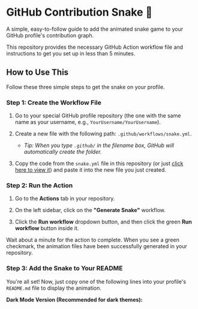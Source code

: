 # GitHub Contribution Snake 🐍

A simple, easy-to-follow guide to add the animated snake game to your GitHub profile's contribution graph.

This repository provides the necessary GitHub Action workflow file and instructions to get you set up in less than 5 minutes.

## How to Use This

Follow these three simple steps to get the snake on your profile.

### Step 1: Create the Workflow File

1. Go to your special GitHub profile repository (the one with the same name as your username, e.g., `YourUsername/YourUsername`).

2. Create a new file with the following path: `.github/workflows/snake.yml`.

   * *Tip: When you type `.github/` in the filename box, GitHub will automatically create the folder.*

3. Copy the code from the `snake.yml` file in this repository (or just [click here to view it](https://www.google.com/search?q=https://github.com/YourUsername/your-repo-name/blob/main/snake.yml)) and paste it into the new file you just created.

### Step 2: Run the Action

1. Go to the **Actions** tab in your repository.

2. On the left sidebar, click on the **"Generate Snake"** workflow.

3. Click the **Run workflow** dropdown button, and then click the green **Run workflow** button inside it.

Wait about a minute for the action to complete. When you see a green checkmark, the animation files have been successfully generated in your repository.

### Step 3: Add the Snake to Your README

You're all set! Now, just copy one of the following lines into your profile's `README.md` file to display the animation.

**Dark Mode Version (Recommended for dark themes):**
